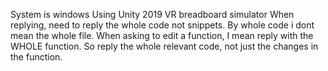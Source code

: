 System is windows
Using Unity 2019
VR breadboard simulator
When replying, need to reply the whole code not snippets. By whole code i dont mean the whole file. When asking to edit a function, I mean reply with the WHOLE function. So reply the whole relevant code, not just the changes in the function.
